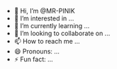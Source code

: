 - 👋 Hi, I’m @MR-PINIK
- 👀 I’m interested in ...
- 🌱 I’m currently learning ...
- 💞️ I’m looking to collaborate on ...
- 📫 How to reach me ...
- 😄 Pronouns: ...
- ⚡ Fun fact: ...

<!---
MR-PINIK/MR-PINIK is a ✨ special ✨ repository because its `README.md` (this file) appears on your GitHub profile.
You can click the Preview link to take a look at your changes.
--->
